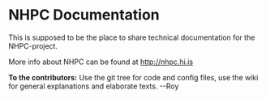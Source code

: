 NHPC Documentation
=======================

This is supposed to be the place to share technical documentation for the NHPC-project.

More info about NHPC can be found at http://nhpc.hi.is

**To the contributors:**  Use the git tree for code and config files, use the wiki for
general explanations and elaborate texts.  --Roy
